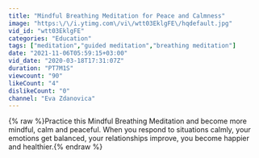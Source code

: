 ```yaml
---
title: "Mindful Breathing Meditation for Peace and Calmness"
image: "https:\/\/i.ytimg.com\/vi\/wtt03EklgFE\/hqdefault.jpg"
vid_id: "wtt03EklgFE"
categories: "Education"
tags: ["meditation","guided meditation","breathing meditation"]
date: "2021-11-06T05:59:15+03:00"
vid_date: "2020-03-18T17:31:07Z"
duration: "PT7M1S"
viewcount: "90"
likeCount: "4"
dislikeCount: "0"
channel: "Eva Zdanovica"
---
```

{% raw %}Practice this Mindful Breathing Meditation and become more mindful, calm and peaceful. When you respond to situations calmly, your emotions get balanced, your relationships improve, you become happier and healthier.{% endraw %}
